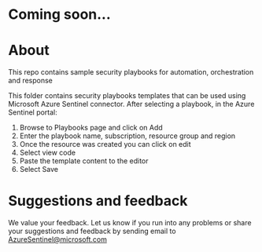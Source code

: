 # Coming soon...

# About
This repo contains sample security playbooks for automation, orchestration and response

This folder contains security playbooks templates that can be used using Microsoft Azure Sentinel connector.
After selecting a playbook, in the Azure Sentinel portal:
1. Browse to Playbooks page and click on Add
2. Enter the playbook name, subscription, resource group and region
3. Once the resource was created you can click on edit 
4. Select view code
5. Paste the template content to the editor
6. Select Save

# Suggestions and feedback
We value your feedback. Let us know if you run into any problems or share your suggestions and feedback by sending email to AzureSentinel@microsoft.com
